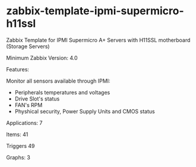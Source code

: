 # zabbix-template-ipmi-supermicro-h11ssl
Zabbix Template for IPMI Supermicro A+ Servers with H11SSL motherboard (Storage Servers)

Minimum Zabbix Version: 4.0

Features: 

Monitor all sensors available through IPMI: 
- Peripherals temperatures and voltages
- Drive Slot's status
- FAN's RPM
- Physhical security, Power Supply Units and CMOS status

Applications: 7

Items: 41

Triggers 49

Graphs: 3
